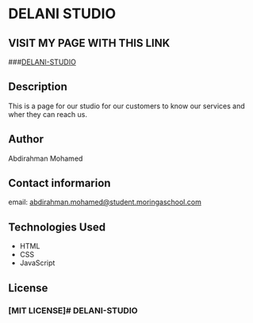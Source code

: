 # DELANI STUDIO

## VISIT MY PAGE WITH THIS LINK
   ###[DELANI-STUDIO](https://github.com/xamaan585/DELANI-STUDIO)

## Description
This is a page for our studio for our customers to know our services and wher they can reach us.

## Author
Abdirahman Mohamed

## Contact informarion
email: abdirahman.mohamed@student.moringaschool.com

## Technologies Used
* HTML
* CSS
* JavaScript

## License
### [MIT LICENSE]# DELANI-STUDIO
